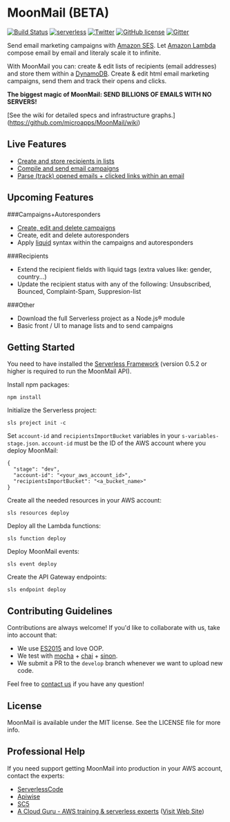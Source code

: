 # MoonMail (BETA)

[![Build Status](https://travis-ci.org/microapps/MoonMail.svg?branch=master)](https://travis-ci.org/microapps/MoonMail)
[![serverless](http://public.serverless.com/badges/v3.svg)](http://www.serverless.com)
[![Twitter](https://img.shields.io/twitter/url/https/github.com/microapps/MoonMail.svg?style=social)](https://twitter.com/intent/tweet?text=Wow:&url=https%3A%2F%2Fgithub.com%2Fmicroapps%2FMoonMail%2F)
[![GitHub license](https://img.shields.io/badge/license-MIT-blue.svg)](https://raw.githubusercontent.com/microapps/MoonMail/master/LICENSE)
[![Gitter](https://badges.gitter.im/microapps/MoonMail.svg)](https://gitter.im/microapps/MoonMail?utm_source=badge&utm_medium=badge&utm_campaign=pr-badge)

Send email marketing campaigns with [Amazon SES](https://aws.amazon.com/ses/). Let [Amazon Lambda](https://aws.amazon.com/lambda/) compose email by email and literaly scale it to infinite. 

With MoonMail you can: create & edit lists of recipients (email addresses) and store them within a [DynamoDB](https://aws.amazon.com/dynamodb/). Create & edit html email marketing campaigns, send them and track their opens and clicks.

**The biggest magic of MoonMail: SEND BILLIONS OF EMAILS WITH NO SERVERS!**

[See the wiki for detailed specs and infrastructure graphs.] (https://github.com/microapps/MoonMail/wiki)


## Live Features

* [Create and store recipients in lists](https://github.com/microapps/MoonMail/wiki/Lists-&-recipients)
* [Compile and send email campaigns](https://github.com/microapps/MoonMail/wiki/Sender)
* [Parse (track) opened emails + clicked links within an email](https://github.com/microapps/MoonMail/wiki/Links)


## Upcoming Features

###Campaigns+Autoresponders
* [Create, edit and delete campaigns](https://github.com/microapps/MoonMail/wiki/Campaigns)
* Create, edit and delete autoresponders
* Apply [liquid](https://shopify.github.io/liquid/) syntax within the campaigns and autoresponders

###Recipients
* Extend the recipient fields with liquid tags (extra values like: gender, country...)
* Update the recipient status with any of the following: Unsubscribed, Bounced, Complaint-Spam, Suppresion-list

###Other
* Download the full Serverless project as a Node.js® module
* Basic front / UI to manage lists and to send campaigns 


## Getting Started

You need to have installed the [Serverless Framework](https://github.com/serverless/serverless) (version 0.5.2 or higher is required to run the MoonMail API).

Install npm packages:

    npm install

Initialize the Serverless project:
    
    sls project init -c

Set `account-id` and `recipientsImportBucket` variables in your `s-variables-stage.json`. `account-id` must be the ID of the AWS account where you deploy MoonMail:

    {
      "stage": "dev",
      "account-id": "<your_aws_account_id>",
      "recipientsImportBucket": "<a_bucket_name>"
    }
    
Create all the needed resources in your AWS account:

    sls resources deploy

Deploy all the Lambda functions:

    sls function deploy
    
Deploy MoonMail events:

    sls event deploy

Create the API Gateway endpoints:

    sls endpoint deploy
    
## Contributing Guidelines
Contributions are always welcome! If you'd like to collaborate with us, take into account that:

* We use [ES2015](https://babeljs.io/docs/learn-es2015/) and love OOP.
* We test with [mocha](https://github.com/mochajs/mocha) + [chai](https://github.com/chaijs/chai) + [sinon](https://github.com/sinonjs/sinon).
* We submit a PR to the `develop` branch whenever we want to upload new code.

Feel free to <a href="mailto:hi@microapps.com">contact us</a> if you have any question!


## License

MoonMail is available under the MIT license. See the LICENSE file for more info.

## Professional Help

If you need support getting MoonMail into production in your AWS account, contact the experts:

- <a href="mailto:ryan@serverlesscode.com">ServerlessCode</a>
- <a href="http://www.apiwise.nl">Apiwise</a>
- <a href="https://sc5.io">SC5</a>
- <a href="mailto:sam@acloud.guru">A Cloud Guru - AWS training & serverless experts</a> (<a href="https://acloud.guru">Visit Web Site</a>)

